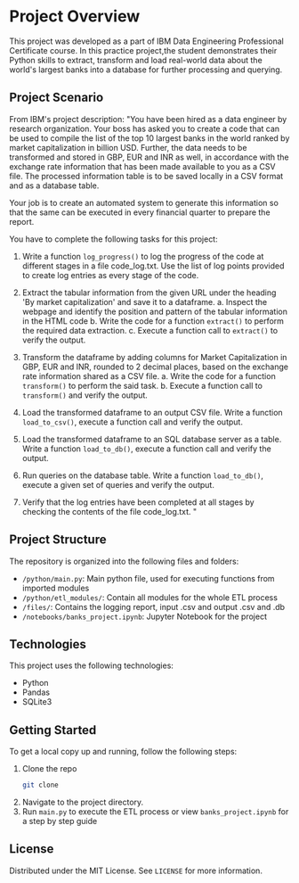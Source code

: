 # Project Overview

This project was developed as a part of IBM Data Engineering Professional Certificate course. In this practice project,the student demonstrates their Python skills to extract, transform and load real-world data about the world's largest banks into a database for further processing and querying.

## Project Scenario

From IBM's project description:
"You have been hired as a data engineer by research organization. Your boss has asked you to create a code that can be used to compile the list of the top 10 largest banks in the world ranked by market capitalization in billion USD. Further, the data needs to be transformed and stored in GBP, EUR and INR as well, in accordance with the exchange rate information that has been made available to you as a CSV file. The processed information table is to be saved locally in a CSV format and as a database table.

Your job is to create an automated system to generate this information so that the same can be executed in every financial quarter to prepare the report.

You have to complete the following tasks for this project:

1. Write a function `log_progress()` to log the progress of the code at different stages in a file code_log.txt. Use the list of log points provided to create log entries as every stage of the code.

2. Extract the tabular information from the given URL under the heading 'By market capitalization' and save it to a dataframe.
   a. Inspect the webpage and identify the position and pattern of the tabular information in the HTML code
   b. Write the code for a function `extract()` to perform the required data extraction.
   c. Execute a function call to `extract()` to verify the output.

3. Transform the dataframe by adding columns for Market Capitalization in GBP, EUR and INR, rounded to 2 decimal places, based on the exchange rate information shared as a CSV file.
   a. Write the code for a function `transform()` to perform the said task.
   b. Execute a function call to `transform()` and verify the output.

4. Load the transformed dataframe to an output CSV file. Write a function `load_to_csv()`, execute a function call and verify the output.

5. Load the transformed dataframe to an SQL database server as a table. Write a function `load_to_db()`, execute a function call and verify the output.

6. Run queries on the database table. Write a function `load_to_db()`, execute a given set of queries and verify the output.

7. Verify that the log entries have been completed at all stages by checking the contents of the file code_log.txt.
   "

## Project Structure

The repository is organized into the following files and folders:

- `/python/main.py`: Main python file, used for executing functions from imported modules
- `/python/etl_modules/`: Contain all modules for the whole ETL process
- `/files/`: Contains the logging report, input .csv and output .csv and .db
- `/notebooks/banks_project.ipynb`: Jupyter Notebook for the project

## Technologies

This project uses the following technologies:

- Python
- Pandas
- SQLite3

## Getting Started

To get a local copy up and running, follow the following steps:

1. Clone the repo
   ```sh
   git clone
   ```
2. Navigate to the project directory.
3. Run `main.py` to execute the ETL process or view `banks_project.ipynb` for a step by step guide

## License

Distributed under the MIT License. See `LICENSE` for more information.
